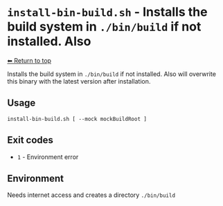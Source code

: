 
# `install-bin-build.sh` - Installs the build system in `./bin/build` if not installed. Also

[⬅ Return to top](index.md)

Installs the build system in `./bin/build` if not installed. Also
will overwrite this binary with the latest version after installation.

## Usage

    install-bin-build.sh [ --mock mockBuildRoot ]
    

## Exit codes

- `1` - Environment error

## Environment

Needs internet access and creates a directory `./bin/build`
